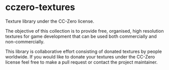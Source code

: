 # cczero-textures
Texture library under the CC-Zero license.

The objective of this collection is to provide free, organised, high 
resolution textures for game development that can be used both 
commercially and non-commercially.

This library is collaborative effort consisting of donated textures by 
people worldwide. If you would like to donate your textures
under the CC-Zero license feel free to make a pull request or contact
the project maintainer.